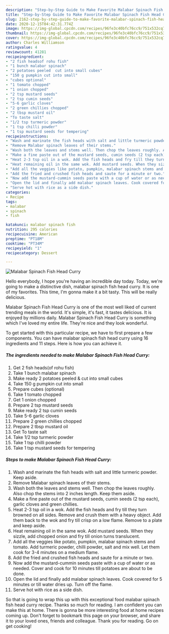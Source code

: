 ```yaml
---
description: "Step-by-Step Guide to Make Favorite Malabar Spinach Fish Head Curry"
title: "Step-by-Step Guide to Make Favorite Malabar Spinach Fish Head Curry"
slug: 2162-step-by-step-guide-to-make-favorite-malabar-spinach-fish-head-curry
date: 2020-12-15T04:42:31.774Z
image: https://img-global.cpcdn.com/recipes/96fe3c40bfc76cc9/751x532cq70/malabar-spinach-fish-head-curry-recipe-main-photo.jpg
thumbnail: https://img-global.cpcdn.com/recipes/96fe3c40bfc76cc9/751x532cq70/malabar-spinach-fish-head-curry-recipe-main-photo.jpg
cover: https://img-global.cpcdn.com/recipes/96fe3c40bfc76cc9/751x532cq70/malabar-spinach-fish-head-curry-recipe-main-photo.jpg
author: Charles Williamson
ratingvalue: 4
reviewcount: 41281
recipeingredient:
- "2 fish headsof rohu fish"
- "1 bunch malabar spinach"
- "2 potatoes peeled  cut into small cubes"
- "150 g pumpkin cut into small"
- "cubes optional"
- "1 tomato chopped"
- "1 onion chopped"
- "2 tsp mustard seeds"
- "2 tsp cumin seeds"
- "5-6 garlic cloves"
- "2 green chillies chopped"
- "2 tbsp mustard oil"
- "To taste salt"
- "1/2 tsp turmeric powder"
- "1 tsp chilli powder"
- "1 tsp mustard seeds for tempering"
recipeinstructions:
- "Wash and marinate the fish heads with salt and little turmeric powder. Keep aside."
- "Remove Malabar spinach leaves of their stems."
- "Wash both the leaves and stems well. Then chop the leaves roughly. Also chop the stems into 2 inches length. Keep them aside."
- "Make a fine paste out of the mustard seeds, cumin seeds (2 tsp each), garlic cloves and green chillies."
- "Heat 2-3 tsp oil in a wok. Add the fish heads and fry till they turn browned on all sides. Remove and crush them with a heavy object. Add them back to the wok and fry till crisp on a low flame. Remove to a plate and keep aside."
- "Heat remaining oil in the same wok. Add mustard seeds. When they sizzle, add chopped onion and fry till onion turns translucent."
- "Add all the veggies like potato, pumpkin, malabar spinach stems and tomato. Add turmeric powder, chilli powder, salt and mix well. Let them cook for 3-4 minutes on a medium flame."
- "Add the fried and crushed fish heads and saute for a minute or two."
- "Now add the mustard-cummin seeds paste with a cup of water or as needed. Cover and cook for 10 minutes till potatoes are about to be done."
- "Open the lid and finally add malabar spinach leaves. Cook covered for 5 minutes or till water dries up. Turn off the flame."
- "Serve hot with rice as a side dish."
categories:
- Recipe
tags:
- malabar
- spinach
- fish

katakunci: malabar spinach fish 
nutrition: 295 calories
recipecuisine: American
preptime: "PT18M"
cooktime: "PT34M"
recipeyield: "1"
recipecategory: Dessert

---
```



![Malabar Spinach Fish Head Curry](https://img-global.cpcdn.com/recipes/96fe3c40bfc76cc9/751x532cq70/malabar-spinach-fish-head-curry-recipe-main-photo.jpg)

Hello everybody, I hope you're having an incredible day today. Today, we're going to make a distinctive dish, malabar spinach fish head curry. It is one of my favorites. This time, I'm gonna make it a bit tasty. This will be really delicious.



Malabar Spinach Fish Head Curry is one of the most well liked of current trending meals in the world. It's simple, it's fast, it tastes delicious. It is enjoyed by millions daily. Malabar Spinach Fish Head Curry is something which I've loved my entire life. They're nice and they look wonderful.


To get started with this particular recipe, we have to first prepare a few components. You can have malabar spinach fish head curry using 16 ingredients and 11 steps. Here is how you can achieve it.

<!--inarticleads1-->

##### The ingredients needed to make Malabar Spinach Fish Head Curry:

1. Get 2 fish heads(of rohu fish)
1. Take 1 bunch malabar spinach
1. Make ready 2 potatoes peeled &amp; cut into small cubes
1. Take 150 g pumpkin cut into small
1. Prepare cubes (optional)
1. Take 1 tomato chopped
1. Get 1 onion chopped
1. Prepare 2 tsp mustard seeds
1. Make ready 2 tsp cumin seeds
1. Take 5-6 garlic cloves
1. Prepare 2 green chillies chopped
1. Prepare 2 tbsp mustard oil
1. Get To taste salt
1. Take 1/2 tsp turmeric powder
1. Take 1 tsp chilli powder
1. Take 1 tsp mustard seeds for tempering




<!--inarticleads2-->

##### Steps to make Malabar Spinach Fish Head Curry:

1. Wash and marinate the fish heads with salt and little turmeric powder. Keep aside.
1. Remove Malabar spinach leaves of their stems.
1. Wash both the leaves and stems well. Then chop the leaves roughly. Also chop the stems into 2 inches length. Keep them aside.
1. Make a fine paste out of the mustard seeds, cumin seeds (2 tsp each), garlic cloves and green chillies.
1. Heat 2-3 tsp oil in a wok. Add the fish heads and fry till they turn browned on all sides. Remove and crush them with a heavy object. Add them back to the wok and fry till crisp on a low flame. Remove to a plate and keep aside.
1. Heat remaining oil in the same wok. Add mustard seeds. When they sizzle, add chopped onion and fry till onion turns translucent.
1. Add all the veggies like potato, pumpkin, malabar spinach stems and tomato. Add turmeric powder, chilli powder, salt and mix well. Let them cook for 3-4 minutes on a medium flame.
1. Add the fried and crushed fish heads and saute for a minute or two.
1. Now add the mustard-cummin seeds paste with a cup of water or as needed. Cover and cook for 10 minutes till potatoes are about to be done.
1. Open the lid and finally add malabar spinach leaves. Cook covered for 5 minutes or till water dries up. Turn off the flame.
1. Serve hot with rice as a side dish.




So that is going to wrap this up with this exceptional food malabar spinach fish head curry recipe. Thanks so much for reading. I am confident you can make this at home. There is gonna be more interesting food at home recipes coming up. Don't forget to bookmark this page on your browser, and share it to your loved ones, friends and colleague. Thank you for reading. Go on get cooking!
